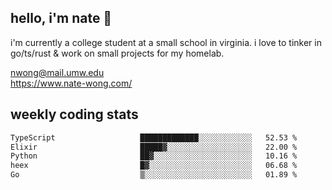 ## hello, i'm nate 👋
i'm currently a college student at a small school in virginia. i love to tinker in go/ts/rust & work on small projects for my homelab.

nwong@mail.umw.edu <br/>
https://www.nate-wong.com/

## weekly coding stats
<!--START_SECTION:waka-->

```txt
TypeScript                   █████████████░░░░░░░░░░░░   52.53 %
Elixir                       █████▓░░░░░░░░░░░░░░░░░░░   22.00 %
Python                       ██▓░░░░░░░░░░░░░░░░░░░░░░   10.16 %
heex                         █▓░░░░░░░░░░░░░░░░░░░░░░░   06.68 %
Go                           ▒░░░░░░░░░░░░░░░░░░░░░░░░   01.89 %
```

<!--END_SECTION:waka-->
